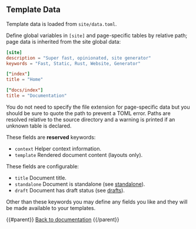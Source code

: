 ## Template Data

Template data is loaded from `site/data.toml`.

Define global variables in `[site]` and page-specific tables by relative path; page data is inherited from the site global data:

```toml
[site]
description = "Super fast, opinionated, site generator"
keywords = "Fast, Static, Rust, Website, Generator"

["index"]
title = "Home"

["docs/index"]
title = "Documentation"
```

You do not need to specify the file extension for page-specific data but you should be sure to quote the path to prevent a TOML error. Paths are resolved relative to the source directory and a warning is printed if an unknown table is declared.

These fields are **reserved** keywords:

* `context` Helper context information.
* `template` Rendered document content (layouts only).

These fields are configurable:

* `title` Document title.
* `standalone` Document is standalone (see [standalone][]).
* `draft` Document has draft status (see [drafts][]).

Other than these keywords you may define any fields you like and they will be made available to your templates.

{{#parent}}
[Back to documentation]({{href}})
{{/parent}}

[standalone]: /docs/standalone
[drafts]: /docs/drafts
